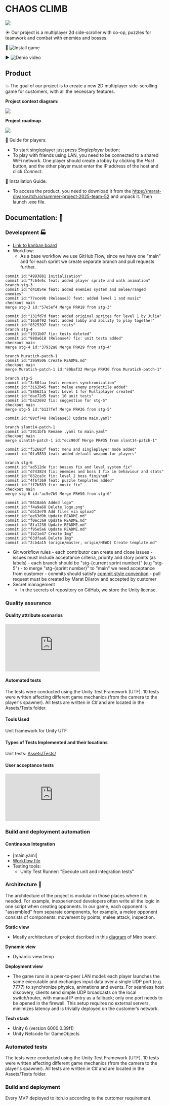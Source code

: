 # CHAOS CLIMB
![](https://github.com/Muratich/side-scroller-2d-team52/blob/master/logo.png)

☀️ Our project is a multiplayer 2d side-scroller with co-op, puzzles for teamwork and combat with enemies and bosses.

📍 ![Install game](https://marat-diyarov.itch.io/summer-project-2025-team-52)

▶️ ![Demo video](https://drive.google.com/file/d/12WhGG4Ikv21sZW23Yg7ozpP4KMjqLsd_/view?usp=sharing)

## Product
💥 The goal of our project is to create a new 2D multiplayer side-scrolling game for customers, with all the necessary features.

**Project context diagram:**

![](https://github.com/Muratich/side-scroller-2d-team52/blob/master/docs/project/productBoard.png)

**Project roadmap**

![](https://github.com/Muratich/side-scroller-2d-team52/blob/master/docs/project/roadmap.png)

📍 Guide for players:
   - To start singleplayer just press _Singleplayer_ button;
   - To play with friends using LAN, you need to be connected to a shared WiFi network. One player should create a lobby by clicking the _Host_ button, and the other player must enter the IP address of the host and click _Connect_.

📍 Installation Guide:
   - To access the product, you need to download it from the https://marat-diyarov.itch.io/summer-project-2025-team-52 and unpack it. Then launch .exe file.

## Documentation: 📗

### Development 🏭
   - [Link to kanban board](https://miro.com/app/board/uXjVIrXDYK0=/)
   - Workflow:
      - As a base workflow we use GitHub Flow, since we have one "main" and for each sprint we create separate branch and pull requests further.
   ``` mermaid
   commit id:"4993881 Initialization"
   commit id:"7c64e5c feat: added player sprite and walk animation"
   branch stg-3
   commit id:"d41054e feat: added enemies system and melee/ranged enemies"
   commit id:"77ece9b (Release3) feat: added level 1 and music"
   checkout main
   merge stg-3 id:"57e5ef4 Merge PR#18 from stg-3"

   commit id:"131fd7d feat: added original sprites for level 1 by Julia"
   commit id:"16a0f92 feat: added lobby and ability to play together"
   commit id:"8525397 feat: tests"
   branch stg-4
   commit id:"1931b07 fix: tests deleted"
   commit id:"988a618 (Release4) fix: unit tests added"
   checkout main
   merge stg-4 id:"37932a8 Merge PR#29 from stg-4"

   branch Muratich-patch-1
   commit id:"29a9506 Create README.md"
   checkout main
   merge Muratich-patch-1 id:"80baf32 Merge PR#30 from Muratich-patch-1"

   branch stg-5
   commit id:"3c60faa feat: enemies synchronization"
   commit id:"3162b45 feat: melee enemy projectile added"
   commit id:"586621a feat: Level 1 for Multiplayer created"
   commit id:"dae72d5 feat: 10 unit tests"
   commit id:"ba22692 fix: suggestion for stg-5"
   checkout main
   merge stg-5 id:"b137fef Merge PR#36 from stg-5"

   commit id:"89cf748 (Release5) Update main.yaml"

   branch slant14-patch-1
   commit id:"2911bfb Rename .yaml to main.yaml"
   checkout main
   merge slant14-patch-1 id:"ecc90df Merge PR#35 from slant14-patch-1"

   commit id:"f52683f feat: menu and singleplayer mode added"
   commit id:"0fa5833 feat: added default weapon for players"

   branch stg-6
   commit id:"ad512de fix: bosses fix and level system fix"
   commit id:"d743824 fix: enemies and boss 1 fix in behaviour and stats"
   commit id:"832ca3c fix: level 2 boss finished"
   commit id:"4f6f369 feat: puzzle templates added"
   commit id:"ff7b583 fix: music fix"
   checkout main
   merge stg-6 id:"ac9e7b9 Merge PR#50 from stg-6"

   commit id:"8618ab5 Added logo"
   commit id:"f4a9a68 Delete logo.png"
   commit id:"db13e70 Add files via upload"
   commit id:"ee63d9b Update README.md"
   commit id:"f0ec3a9 Update README.md"
   commit id:"8fa1238 Update README.md"
   commit id:"f95e5a6 Update README.md"
   commit id:"1b21e47 Create Img"
   commit id:"63dfaa6 Delete Img"
   commit id:"2cb4a15 (origin/master, origin/HEAD) Create template.md"
```
   - Git workflow rules
         - each contributor can create and close issues
         - issues must include acceptance criteria, priority and story points (as labels)
         - each branch should be "stg-{current sprint number}" (e.g "stg-5")
         - to merge "stg-{sprint number}" to "main" we need acceptance from customer
         - commits should satisfy [commit style convention](https://gist.github.com/qoomon/5dfcdf8eec66a051ecd85625518cfd13)
         - pull request must be created by Marat Diiarov and accepted by customer
   - Secret management
      - In the secrets of repository on GitHub, we store the Unity license.

   
### Quality assurance
#### Quality attribute scenarios
![Link to the quality attribute scenarios documentation](https://github.com/Muratich/side-scroller-2d-team52/blob/master/docs/quality-assurance/quality-attribute-scenarios.md)

#### Automated tests
The tests were conducted using the Unity Test Framework (UTF). 10 tests were written affecting different game mechanics (from the camera to the player's spawner). All tests are written in C# and are located in the Assets/Tests folder.
#### Tools Used
Unit framework for Unity UTF
#### Types of Tests Implemented and their locations
Unit tests: [Assets/Tests/](Assets/Tests/)
#### User acceptance tests
![link to  user acceptance tests file](https://github.com/Muratich/side-scroller-2d-team52/blob/master/docs/quality-assurance/user-acceptance-tests.md)

### Build and deployment automation
#### Continuous Integration
   -  [main.yaml]
   - [Workflow file](https://github.com/Muratich/side-scroller-2d-team52/blob/master/.github/workflows/main.yaml)
   - Testing tools:
     - Unity Test Runner: "Execute unit and integration tests"

### Architecture 🏢

The architecture of the project is modular in those places where it is needed. For example, inexperienced developers often write all the logic in one script when creating opponents. In our game, each opponent is "assembled" from separate components, for example, a melee opponent consists of components: movement by points, melee attack, inspection.

**Static view**
   - Mostly architecture of project dscribed in this [diagram](https://miro.com/app/board/uXjVIrXDYK0=/?moveToWidget=3458764634450580967&cot=14) of Miro board.

**Dynamic view**
   - Dynamic view temp

**Deployment view**
   - The game runs in a peer‑to‑peer LAN model: each player launches the same executable and exchanges input data over a single UDP port (e.g. 7777) to synchronize physics, animations and events. For seamless host discovery, clients send simple UDP broadcasts on the local switch/router, with manual IP entry as a fallback; only one port needs to be opened in the firewall. This setup requires no external servers, minimizes latency and is trivially deployed on the customer’s network.

**Tech stack**
   - Unity 6 (version 6000.0.39f1)
   - Unity Netcode for GameObjects


### Automated tests

The tests were conducted using the Unity Test Framework (UTF).
10 tests were written affecting different game mechanics (from the camera to the player's spawner).
All tests are written in C# and are located in the Assets/Tests folder.

### Build and deployment

Every MVP deployed to itch.io according to the curtomer requirement.
